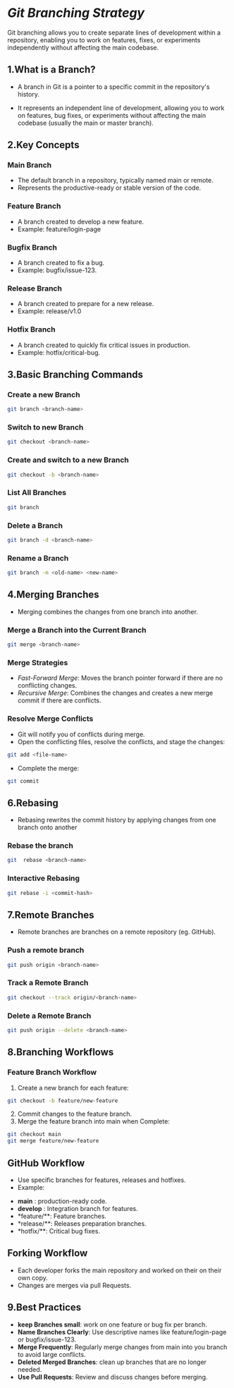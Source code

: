 # _Git Branching Strategy_

Git branching allows you to create separate lines of development within a repository, enabling you to work on features, fixes, or experiments independently without affecting the main codebase.

## 1.What is a Branch?

- A branch in Git is a pointer to a specific commit in the repository's history.

- It represents an independent line of development, allowing you to work on features, bug fixes, or experiments without affecting the main codebase (usually the main or master branch).

## 2.Key Concepts

### Main Branch

- The default branch in a repository, typically named main or remote.
- Represents the productive-ready or stable version of the code.

### Feature Branch

- A branch created to develop a new feature.
- Example: feature/login-page

### Bugfix Branch

- A branch created to fix a bug.
- Example: bugfix/issue-123.

### Release Branch

- A branch created to prepare for a new release.
- Example: release/v1.0

### Hotfix Branch

- A branch created to quickly fix critical issues in production.
- Example: hotfix/critical-bug.

## 3.Basic Branching Commands

### Create a new Branch

```bash
git branch <branch-name>
```

### Switch to new Branch

```bash
git checkout <branch-name>
```

### Create and switch to a new Branch

```bash
git checkout -b <branch-name>
```

### List All Branches

```bash
git branch
```

### Delete a Branch

```bash
git branch -d <branch-name>
```

### Rename a Branch

```bash
git branch -m <old-name> <new-name>
```

## 4.Merging Branches

- Merging combines the changes from one branch into another.

### Merge a Branch into the Current Branch

```bash
git merge <branch-name>
```

### Merge Strategies

- _Fast-Forward Merge_: Moves the branch pointer forward if there are no conflicting changes.
- _Recursive Merge_: Combines the changes and creates a new merge commit if there are conflicts.

### Resolve Merge Conflicts

- Git will notify you of conflicts during merge.
- Open the conflicting files, resolve the conflicts, and stage the changes:

```bash
git add <file-name>
```

- Complete the merge:

```bash
git commit
```

## 6.Rebasing

- Rebasing rewrites the commit history by applying changes from one branch onto another

### Rebase the branch

```bash
git  rebase <branch-name>
```

### Interactive Rebasing

```bash
git rebase -i <commit-hash>
```

## 7.Remote Branches

- Remote branches are branches on a remote repository (eg. GitHub).

### Push a remote branch

```bash
git push origin <branch-name>
```

### Track a Remote Branch

```bash
git checkout --track origin/<branch-name>
```

### Delete a Remote Branch

```bash
git push origin --delete <branch-name>
```

## 8.Branching Workflows

### Feature Branch Workflow

1. Create a new branch for each feature:

```bash
git checkout -b feature/new-feature
```

2. Commit changes to the feature branch.
3. Merge the feature branch into main when Complete:

```bash
git checkout main
git merge feature/new-feature
```

## GitHub Workflow

- Use specific branches for features, releases and hotfixes.
- Example:

* **main** : production-ready code.
* **develop** : Integration branch for features.
* \*feature/\*\*: Feature branches.
* \*release/\*\*: Releases preparation branches.
* \*hotfix/\*\*: Critical bug fixes.

## Forking Workflow

- Each developer forks the main repository and worked on their on their own copy.
- Changes are merges via pull Requests.

## 9.Best Practices

- **keep Branches small**: work on one feature or bug fix per branch.
- **Name Branches Clearly**: Use descriptive names like feature/login-page or bugfix/issue-123.
- **Merge Frequently**: Regularly merge changes from main into you branch to avoid large conflicts.
- **Deleted Merged Branches**: clean up branches that are no longer needed.
- **Use Pull Requests**: Review and discuss changes before merging.
